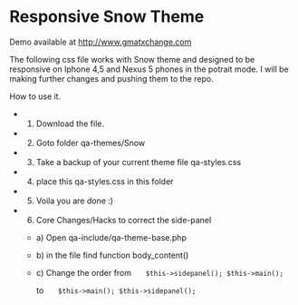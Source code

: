 # Responsive Snow Theme #

Demo available at http://www.gmatxchange.com


The following css file works with Snow theme and designed to be responsive on Iphone 4,5 and Nexus 5 phones in the potrait mode.
I will be making further changes and pushing them to the repo.

How to use it.<br>
* 1) Download the file.
* 2) Goto folder qa-themes/Snow
* 3) Take a backup of your current theme file qa-styles.css
* 4) place this qa-styles.css in this folder
* 5) Voila you are done :) 
* 6) Core Changes/Hacks to correct the side-panel
	* a) Open qa-include/qa-theme-base.php
	* b) in the file find function body_content()
	* c) Change the order from 
			`	$this->sidepanel();
               $this->main();`
                
		to 
	     	`   $this->main();
				$this->sidepanel();`


